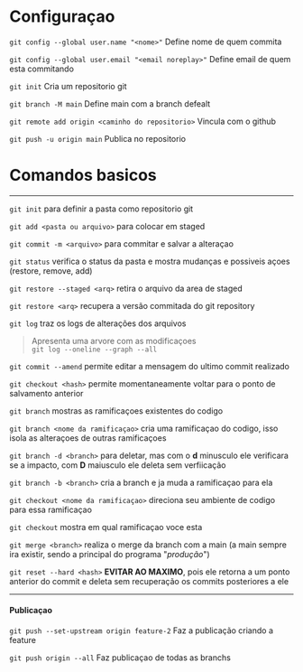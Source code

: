 # Configuraçao
`git config --global user.name "<nome>"` Define nome de quem commita

`git config --global user.email "<email noreplay>"` Define email de quem esta commitando

`git init` Cria um repositorio git 

`git branch -M main` Define main com a branch defealt    

`git remote add origin <caminho do repositorio>` Vincula com o github    

`git push -u origin main` Publica no repositorio

# Comandos basicos
---
`git init` para definir a pasta como repositorio git

`git add <pasta ou arquivo>` para colocar em staged 

`git commit -m <arquivo>` para commitar e salvar a alteraçao

`git status` verifica o status da pasta e mostra mudanças e possiveis açoes (restore, remove, add)

`git restore --staged <arq>` retira o arquivo da area de staged

`git restore <arq>` recupera a versão commitada do git repository

`git log` traz os logs de alterações dos arquivos
> Apresenta uma arvore com as modificaçoes      
> `git log --oneline --graph --all`     

`git commit --amend` permite editar a mensagem do ultimo commit realizado

`git checkout <hash>` permite momentaneamente voltar para o ponto de salvamento anterior

`git branch` mostras as ramificaçoes existentes do codigo

`git branch <nome da ramificaçao>` cria uma ramificaçao do codigo, isso isola as alteraçoes de outras ramificaçoes

`git branch -d <branch>` para deletar, mas com o **d** minusculo ele verificara se a impacto, com **D** maiusculo ele deleta sem verfiicação

`git branch -b <branch>` cria a branch e ja muda a ramificaçao para ela

`git checkout <nome da ramificaçao>` direciona seu ambiente de codigo para essa ramificaçao

`git checkout` mostra em qual ramificaçao voce esta

`git merge <branch>` realiza o merge da branch com a main (a main sempre ira existir, sendo a principal do programa "*produção*")

`git reset --hard <hash>` **EVITAR AO MAXIMO**, pois ele retorna a um ponto anterior do commit e deleta sem recuperação os commits posteriores a ele

---
#### Publicaçao

`git push --set-upstream origin feature-2` Faz a publicação criando a feature

`git push origin --all` Faz publicaçao de todas as branchs


